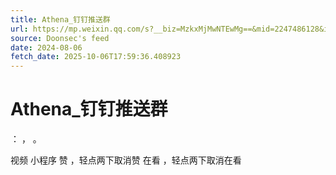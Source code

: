 ```yaml
---
title: Athena_钉钉推送群
url: https://mp.weixin.qq.com/s?__biz=MzkxMjMwNTEwMg==&mid=2247486128&idx=1&sn=70506adb1939937c1a03a15754f10b90
source: Doonsec's feed
date: 2024-08-06
fetch_date: 2025-10-06T17:59:36.408923
---
```


# Athena_钉钉推送群

：
，
。

视频
小程序
赞
，轻点两下取消赞
在看
，轻点两下取消在看